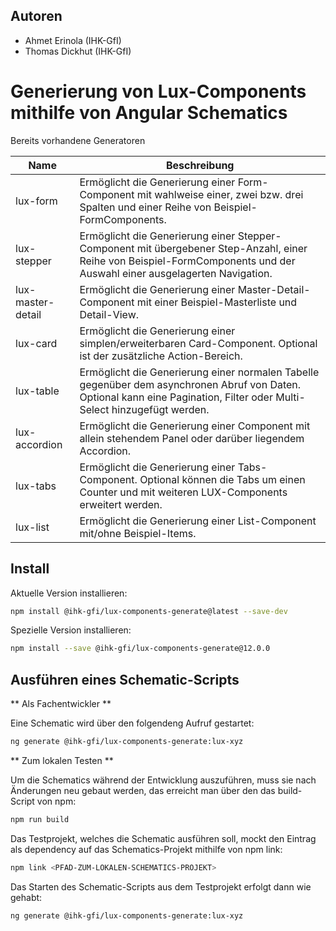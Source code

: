 ## Autoren
- Ahmet Erinola (IHK-GfI)
- Thomas Dickhut (IHK-GfI)

# Generierung von Lux-Components mithilfe von Angular Schematics

Bereits vorhandene Generatoren

| Name                | Beschreibung                                                                                                                                                            |
| ------------------- | ------------------------------------------------------------------------------------------------------------------------------------------------------------------------|
| lux-form            | Ermöglicht die Generierung einer Form-Component mit wahlweise einer, zwei bzw. drei Spalten und einer Reihe von Beispiel-FormComponents.                                |
| lux-stepper         | Ermöglicht die Generierung einer Stepper-Component mit übergebener Step-Anzahl, einer Reihe von Beispiel-FormComponents und der Auswahl einer ausgelagerten Navigation. |
| lux-master-detail   | Ermöglicht die Generierung einer Master-Detail-Component mit einer Beispiel-Masterliste und Detail-View.                                                                |
| lux-card            | Ermöglicht die Generierung einer simplen/erweiterbaren Card-Component. Optional ist der zusätzliche Action-Bereich.                                                     |
| lux-table           | Ermöglicht die Generierung einer normalen Tabelle gegenüber dem asynchronen Abruf von Daten. Optional kann eine Pagination, Filter oder Multi-Select hinzugefügt werden.|
| lux-accordion       | Ermöglicht die Generierung einer Component mit allein stehendem Panel oder darüber liegendem Accordion.                                                                 |
| lux-tabs            | Ermöglicht die Generierung einer Tabs-Component. Optional können die Tabs um einen Counter und mit weiteren LUX-Components erweitert werden.                            |
| lux-list            | Ermöglicht die Generierung einer List-Component mit/ohne Beispiel-Items.                                                                                                |

## Install

Aktuelle Version installieren:

```bash
npm install @ihk-gfi/lux-components-generate@latest --save-dev
```
Spezielle Version installieren:

```bash
npm install --save @ihk-gfi/lux-components-generate@12.0.0
```

## Ausführen eines Schematic-Scripts

** Als Fachentwickler **

Eine Schematic wird über den folgendeng Aufruf gestartet:

```bash
ng generate @ihk-gfi/lux-components-generate:lux-xyz
```

** Zum lokalen Testen **

Um die Schematics während der Entwicklung auszuführen, muss sie nach Änderungen neu gebaut werden, das erreicht man über den das build-Script von npm:

```bash
npm run build
```

Das Testprojekt, welches die Schematic ausführen soll, mockt den Eintrag als dependency auf das Schematics-Projekt mithilfe von npm link:

```bash
npm link <PFAD-ZUM-LOKALEN-SCHEMATICS-PROJEKT>
```

Das Starten des Schematic-Scripts aus dem Testprojekt erfolgt dann wie gehabt:

```bash
ng generate @ihk-gfi/lux-components-generate:lux-xyz
```

